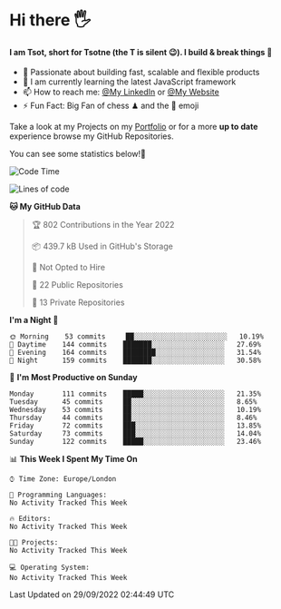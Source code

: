 # Hi there :raised_hand_with_fingers_splayed:
#### I am Tsot, short for Tsotne (the T is silent :wink:). I build & break things :space_invader:
- :telescope: Passionate about building fast, scalable and flexible products
- :seedling: I am currently learning the latest JavaScript framework 
- :mailbox: How to reach me: [@My LinkedIn](https://www.linkedin.com/in/tsotne-gvadzabia/) or [@My Website](https://tsotne.co.uk/contact)
- :zap: Fun Fact: Big Fan of chess ♟ and the 👾 emoji

Take a look at my Projects on my [Portfolio](https://tsotne.co.uk/) or for a more **up to date** experience browse my GitHub Repositories.

You can see some statistics below!:space_invader:
<!--START_SECTION:waka-->
![Code Time](http://img.shields.io/badge/Code%20Time-761%20hrs%202%20mins-blue)

![Lines of code](https://img.shields.io/badge/From%20Hello%20World%20I%27ve%20Written-624%20Thousand%20lines%20of%20code-blue)

**🐱 My GitHub Data** 

> 🏆 802 Contributions in the Year 2022
 > 
> 📦 439.7 kB Used in GitHub's Storage 
 > 
> 🚫 Not Opted to Hire
 > 
> 📜 22 Public Repositories 
 > 
> 🔑 13 Private Repositories  
 > 
**I'm a Night 🦉** 

```text
🌞 Morning    53 commits     ██░░░░░░░░░░░░░░░░░░░░░░░   10.19% 
🌆 Daytime    144 commits    ███████░░░░░░░░░░░░░░░░░░   27.69% 
🌃 Evening    164 commits    ████████░░░░░░░░░░░░░░░░░   31.54% 
🌙 Night      159 commits    ███████░░░░░░░░░░░░░░░░░░   30.58%

```
📅 **I'm Most Productive on Sunday** 

```text
Monday       111 commits    █████░░░░░░░░░░░░░░░░░░░░   21.35% 
Tuesday      45 commits     ██░░░░░░░░░░░░░░░░░░░░░░░   8.65% 
Wednesday    53 commits     ██░░░░░░░░░░░░░░░░░░░░░░░   10.19% 
Thursday     44 commits     ██░░░░░░░░░░░░░░░░░░░░░░░   8.46% 
Friday       72 commits     ███░░░░░░░░░░░░░░░░░░░░░░   13.85% 
Saturday     73 commits     ███░░░░░░░░░░░░░░░░░░░░░░   14.04% 
Sunday       122 commits    █████░░░░░░░░░░░░░░░░░░░░   23.46%

```


📊 **This Week I Spent My Time On** 

```text
⌚︎ Time Zone: Europe/London

💬 Programming Languages: 
No Activity Tracked This Week

🔥 Editors: 
No Activity Tracked This Week

🐱‍💻 Projects: 
No Activity Tracked This Week

💻 Operating System: 
No Activity Tracked This Week

```


 Last Updated on 29/09/2022 02:44:49 UTC
<!--END_SECTION:waka-->
